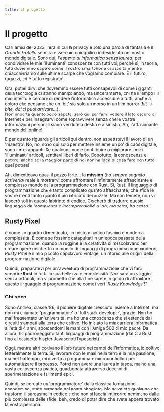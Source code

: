 ```yaml
---
title: il progetto
---
```


# Il progetto
Cari amici del 2023, l'era in cui la privacy è solo una parola di fantasia e il *Grande Fratello* sembra essere un coinquilino indesiderato nel nostro mondo digitale. Sono qui, *l'esperto di informatica senza laurea*, per condividere le mie 'illuminanti' conoscenze con tutti voi, perché sì, in teoria, tutti dovremmo sapere come il nostro smartphone ci ascolta mentre chiacchieriamo sulle ultime scarpe che vogliamo comprare. È il futuro, ragazzi, ed è tutto registrato!

Ora, potrei dirvi che dovremmo essere tutti consapevoli di come i giganti della tecnologia ci stanno manipolando, ma sinceramente, chi ha il tempo?
Il mio intento è cercare di rendere l'informatica accessibile a tutti, anche a coloro che pensano che un 'bit' sia solo un morso in un film horror (*bit -> bite, dai ci puoi arrivare...*).  
Non importa quanto poco sapete, sarò qui per farvi vedere il lato oscuro di Internet e per insegnarvi come sopravvivere senza che le vostre informazioni personali siano vendute a destra e a sinistra. Ah, l'affascinante mondo dell'online!

E per quanto riguarda gli articoli qui dentro, non aspettatevi il lavoro di un 'maestro'. No, no, sono qui solo per mettere insieme un po' di caos digitale, sono i miei appunti. Se qualcuno vuole contribuire o migliorare i miei 'illuminanti' articoli, sentitevi liberi di farlo. Dopotutto, la conoscenza è potere, anche se la maggior parte di noi non ha idea di cosa fare con tutto quel potere!

Ah, dimenticavo quasi il pezzo forte... la **mission** (*ho sempre sognato scriverla*) reale è mostrarvi come affrontare l'infinitamente affascinante e complesso mondo della programmazione con Rust. Sì, Rust. Il linguaggio di programmazione che è tanto complicato quanto affascinante, che sfida le vostre menti tanto quanto il più intricato dei puzzle. Ma non temete, non vi lascerò soli in questo labirinto di codice. Cercherò di tradurre questo linguaggio da '*complicato e incomprensibile*' a '*ah, ma certo, ha senso!*'.

## Rusty Pixel 
è come un quadro dimenticato, un misto di antico fascino e moderna complessità. È come se fossimo catapultati in un'epoca passata della programmazione, quando la ruggine e la creatività si mescolavano per creare opere uniche. In un mondo di linguaggi di programmazione moderni, *Rusty Pixel* è il mio piccolo capolavoro vintage, un ritorno alle origini della programmazione digitale. 

Quindi, preparatevi per un'avventura di programmazione che vi farà scoprire **Rust** in tutta la sua bellezza e complessità. Non sarà un viaggio senza ostacoli, ma vi prometto che alla fine sarete in grado di affrontare questo linguaggio di programmazione come i veri '*Rusty Knowledge*'!"

### Chi sono
Sono Andrea, classe '86, il pioniere digitale cresciuto insieme a Internet, ma non mi chiamate 'programmatore' o 'full stack developer', grazie. Non ho mai frequentato un'università, ma ho una conoscenza che si estende dai circuiti stampati alla terra che coltivo. Ho iniziato la mia carriera informatica all'età di 4 anni, sporcandomi le mani con l'Amiga 500 di mio padre. Da allora, ho padroneggiato tanti linguaggi di programmazione (dal C a Rust fino al cosidetto hispter Javascript/Typescript).

Oggi, mentre altri coltivano il loro futuro nei campi dell'informatica, io coltivo letteralmente la terra. Sì, lavorare con le mani nella terra è la mia passione, ma nel frattempo, mi diverto a programmare microcontrollori per automatizzare il processo. Potrei non avere una laurea in tasca, ma ho una vasta conoscenza pratica, guadagnata attraverso decenni di sperimentazione e fallimenti epici.

Quindi, se cercate un 'programmatore' dalla classica formazione accademica, state cercando nel posto sbagliato. Ma se volete qualcuno che trasformi il sarcasmo in codice e che non si faccia intimorire nemmeno dalla più complessa delle sfide, beh, credo di poter dire che avete appena trovato la vostra persona.